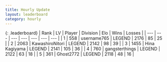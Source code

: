 ```yaml
---
title: Hourly Update
layout: leaderboard
category: hourly
---
```


{: .leaderboard}
| Rank | LV | Player | Division | Elo | Wins | Losses |
| --- | --- | --- | --- | --- | --- | --- |
| <span data-change="0">1</span> | 558 | <span title="ID: 188640">username765</span> | LEGEND | <span data-change="0">2176</span> | <span data-change="0">85</span> | <span data-change="0">25</span> |
| <span data-change="0">2</span> | 2063 | <span title="ID: 164871">KawashiroNitori</span> | LEGEND | <span data-change="0">2142</span> | <span data-change="0">98</span> | <span data-change="0">39</span> |
| <span data-change="0">3</span> | 1455 | <span title="ID: 315148">Hina Kagiyama</span> | LEGEND | <span data-change="0">2141</span> | <span data-change="0">105</span> | <span data-change="0">36</span> |
| <span data-change="0">4</span> | 760 | <span title="ID: 92077">gangsterthings</span> | LEGEND | <span data-change="0">2122</span> | <span data-change="0">63</span> | <span data-change="0">18</span> |
| <span data-change="0">5</span> | 361 | <span title="ID: 336637">Ghost2772</span> | LEGEND | <span data-change="0">2118</span> | <span data-change="0">48</span> | <span data-change="0">16</span> |
